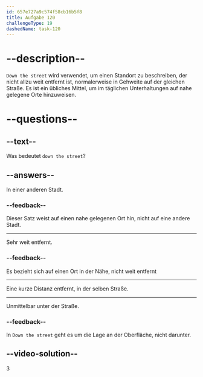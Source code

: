```yaml
---
id: 657e727a9c574f58cb16b5f8
title: Aufgabe 120
challengeType: 19
dashedName: task-120
---
```


# --description--

`Down the street` wird verwendet, um einen Standort zu beschreiben, der nicht allzu weit entfernt ist, normalerweise in Gehweite auf der gleichen Straße. Es ist ein übliches Mittel, um im täglichen Unterhaltungen auf nahe gelegene Orte hinzuweisen.

# --questions--

## --text--

Was bedeutet `down the street`?

## --answers--

In einer anderen Stadt.

### --feedback--

Dieser Satz weist auf einen nahe gelegenen Ort hin, nicht auf eine andere Stadt.

---

Sehr weit entfernt.

### --feedback--

Es bezieht sich auf einen Ort in der Nähe, nicht weit entfernt

---

Eine kurze Distanz entfernt, in der selben Straße.

---

Unmittelbar unter der Straße.

### --feedback--

In `Down the street` geht es um die Lage an der Oberfläche, nicht darunter.

## --video-solution--

3

